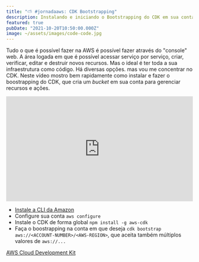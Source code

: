 ```yaml
---
title: "⛅ #jornadaaws: CDK Bootstrapping"
description: Instalando e iniciando o Bootstrapping do CDK em sua conta
featured: true
pubDate: "2021-10-20T10:50:00.000Z"
image: ~/assets/images/code-code.jpg
---
```


<p class="lead">Tudo o que é possível fazer na AWS é possível fazer através do "console" web. A área logada em que é possível acessar serviço por serviço, criar, verificar, editar e destruir novos recursos. Mas o ideal é ter toda a sua infraestrutura como código. Há diversas opções. mas vou me concentrar no CDK. Neste vídeo mostro bem rapidamente como instalar e fazer o boostrapping do CDK, que cria um <em>bucket</em> em sua conta para gerenciar recursos e ações.</p>

<style>.embed-container { position: relative; padding-bottom: 56.25%; height: 0; overflow: hidden; max-width: 100%; } .embed-container iframe, .embed-container object, .embed-container embed { position: absolute; top: 0; left: 0; width: 100%; height: 100%; }</style><div class='embed-container'>
<iframe title="YouTube" width="560" height="315" src="https://www.youtube.com/embed/12uM8Qy39xo" frameBorder="0" allow="accelerometer; autoplay; clipboard-write; encrypted-media; gyroscope; picture-in-picture" allowfullscreen></iframe>
</div>


- [Instale a CLI da Amazon](https://aws.amazon.com/pt/cli/)
- Configure sua conta `aws configure`
- Instale o CDK de forma global `npm install -g aws-cdk`
- Faça o boostrapping na conta em que deseja `cdk bootstrap aws://<ACCOUNT-NUMBER>/<AWS-REGION>`, que aceita também múltiplos valores de `aws://...`


[AWS Cloud Development Kit](https://aws.amazon.com/pt/cdk/)